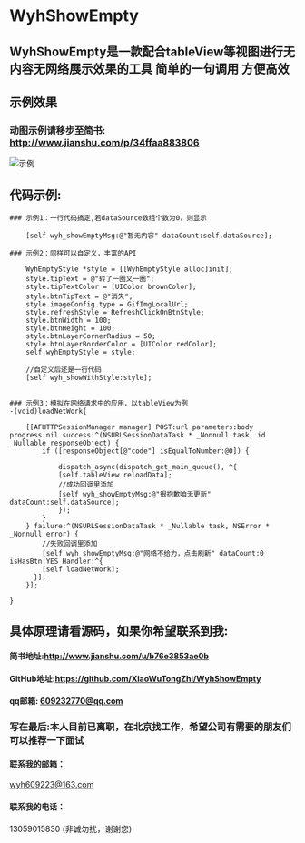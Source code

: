# WyhShowEmpty

## WyhShowEmpty是一款配合tableView等视图进行无内容无网络展示效果的工具 简单的一句调用 方便高效


## 示例效果 


### 动图示例请移步至简书: http://www.jianshu.com/p/34ffaa883806

![示例](http://upload-images.jianshu.io/upload_images/4097230-4431fc807b524141.png?imageMogr2/auto-orient/strip%7CimageView2/2/w/1240)

## 代码示例: 

```
### 示例1：一行代码搞定,若dataSource数组个数为0，则显示

    [self wyh_showEmptyMsg:@"暂无内容" dataCount:self.dataSource];

### 示例2：同样可以自定义，丰富的API
    
    WyhEmptyStyle *style = [[WyhEmptyStyle alloc]init];
    style.tipText = @"转了一圈又一圈";
    style.tipTextColor = [UIColor brownColor];
    style.btnTipText = @"消失";
    style.imageConfig.type = GifImgLocalUrl;
    style.refreshStyle = RefreshClickOnBtnStyle;
    style.btnWidth = 100;
    style.btnHeight = 100;
    style.btnLayerCornerRadius = 50;
    style.btnLayerBorderColor = [UIColor redColor];
    self.wyhEmptyStyle = style;

    //自定义后还是一行代码
    [self wyh_showWithStyle:style];


### 示例3：模拟在网络请求中的应用，以tableView为例
-(void)loadNetWork{

    [[AFHTTPSessionManager manager] POST:url parameters:body progress:nil success:^(NSURLSessionDataTask * _Nonnull task, id  _Nullable responseObject) {
        if ([responseObject[@"code"] isEqualToNumber:@0]) {

            dispatch_async(dispatch_get_main_queue(), ^{
            [self.tableView reloadData];
            //成功回调里添加
            [self wyh_showEmptyMsg:@"很抱歉咱无更新" dataCount:self.dataSource];
            });
        }
    } failure:^(NSURLSessionDataTask * _Nullable task, NSError * _Nonnull error) {
        //失败回调里添加
        [self wyh_showEmptyMsg:@"网络不给力，点击刷新" dataCount:0 isHasBtn:YES Handler:^{
        [self loadNetWork];
      }];
    }];

}
```


## 具体原理请看源码，如果你希望联系到我:

####   简书地址:http://www.jianshu.com/u/b76e3853ae0b
#### GitHub地址:https://github.com/XiaoWuTongZhi/WyhShowEmpty
####    qq邮箱: 609232770@qq.com 

### 写在最后:本人目前已离职，在北京找工作，希望公司有需要的朋友们可以推荐一下面试

#### 联系我的邮箱：
wyh609223@163.com
#### 联系我的电话：
13059015830 (非诚勿扰，谢谢您)

